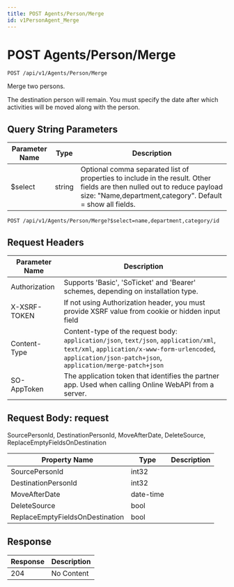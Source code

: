 ```yaml
---
title: POST Agents/Person/Merge
id: v1PersonAgent_Merge
---
```


# POST Agents/Person/Merge

```http
POST /api/v1/Agents/Person/Merge
```

Merge two persons.

The destination person will remain. You must specify the date after which activities will be moved along with the person.





## Query String Parameters

| Parameter Name | Type |  Description |
|----------------|------|--------------|
| $select | string |  Optional comma separated list of properties to include in the result. Other fields are then nulled out to reduce payload size: "Name,department,category". Default = show all fields. |

```http
POST /api/v1/Agents/Person/Merge?$select=name,department,category/id
```


## Request Headers

| Parameter Name | Description |
|----------------|-------------|
| Authorization  | Supports 'Basic', 'SoTicket' and 'Bearer' schemes, depending on installation type. |
| X-XSRF-TOKEN   | If not using Authorization header, you must provide XSRF value from cookie or hidden input field |
| Content-Type | Content-type of the request body: `application/json`, `text/json`, `application/xml`, `text/xml`, `application/x-www-form-urlencoded`, `application/json-patch+json`, `application/merge-patch+json` |
| SO-AppToken | The application token that identifies the partner app. Used when calling Online WebAPI from a server. |

## Request Body: request  

SourcePersonId, DestinationPersonId, MoveAfterDate, DeleteSource, ReplaceEmptyFieldsOnDestination 

| Property Name | Type |  Description |
|----------------|------|--------------|
| SourcePersonId | int32 |  |
| DestinationPersonId | int32 |  |
| MoveAfterDate | date-time |  |
| DeleteSource | bool |  |
| ReplaceEmptyFieldsOnDestination | bool |  |


## Response


| Response | Description |
|----------------|-------------|
| 204 | No Content |